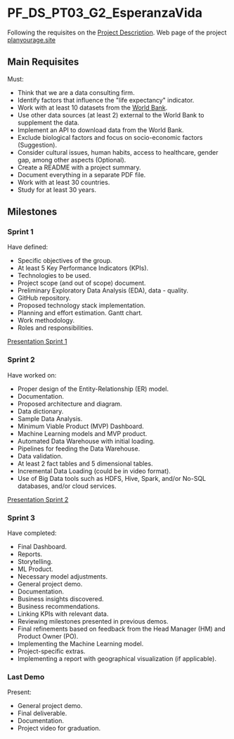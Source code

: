 # PF_DS_PT03_G2_EsperanzaVida

Following the requisites on the [Project Description](https://github.com/soyHenry/PF_DS/blob/PART-TIME/Proyectos/esperanza_vida.md).
Web page of the project [planyourage.site](http://www.planyourage.site/)

## Main Requisites

Must:

- Think that we are a data consulting firm.
- Identify factors that influence the "life expectancy" indicator.
- Work with at least 10 datasets from the [World Bank](https://databank.worldbank.org/databases).
- Use other data sources (at least 2) external to the World Bank to supplement the data.
- Implement an API to download data from the World Bank.
- Exclude biological factors and focus on socio-economic factors (Suggestion).
- Consider cultural issues, human habits, access to healthcare, gender gap, among other aspects (Optional).
- Create a README with a project summary.
- Document everything in a separate PDF file.
- Work with at least 30 countries.
- Study for at least 30 years.

## Milestones

### Sprint 1

Have defined:

- Specific objectives of the group.
- At least 5 Key Performance Indicators (KPIs).
- Technologies to be used.
- Project scope (and out of scope) document.
- Preliminary Exploratory Data Analysis (EDA), data - quality.
- GitHub repository.
- Proposed technology stack implementation.
- Planning and effort estimation. Gantt chart.
- Work methodology.
- Roles and responsibilities.

[Presentation Sprint 1](https://docs.google.com/presentation/d/1pUb3gqkp1Wir2-lxi2QUxNd-KVuYR7iF1GJpuHLuXmk/edit?usp=sharing)

### Sprint 2

Have worked on:

- Proper design of the Entity-Relationship (ER) model.
- Documentation.
- Proposed architecture and diagram.
- Data dictionary.
- Sample Data Analysis.
- Minimum Viable Product (MVP) Dashboard.
- Machine Learning models and MVP product.
- Automated Data Warehouse with initial loading.
- Pipelines for feeding the Data Warehouse.
- Data validation.
- At least 2 fact tables and 5 dimensional tables.
- Incremental Data Loading (could be in video format).
- Use of Big Data tools such as HDFS, Hive, Spark, and/or No-SQL databases, and/or cloud services.

[Presentation Sprint 2](https://docs.google.com/presentation/d/1F_wdeTkU0gY0QMIVMa2L5YlaUPRAYAv0Ixwla1Bgliw/edit?usp=sharing)

### Sprint 3

Have completed:

- Final Dashboard.
- Reports.
- Storytelling.
- ML Product.
- Necessary model adjustments.
- General project demo.
- Documentation.
- Business insights discovered.
- Business recommendations.
- Linking KPIs with relevant data.
- Reviewing milestones presented in previous demos.
- Final refinements based on feedback from the Head Manager (HM) and Product Owner (PO).
- Implementing the Machine Learning model.
- Project-specific extras.
- Implementing a report with geographical visualization (if applicable).

### Last Demo

Present:

- General project demo.
- Final deliverable.
- Documentation.
- Project video for graduation.

